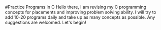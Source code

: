 #Practice Programs in C
Hello there, I am revising my C programming concepts for placements and improving problem solving ability.
I will try to add 10-20 programs daily and take up as many concepts as possible. Any suggestions are welcomed.
Let's begin!
